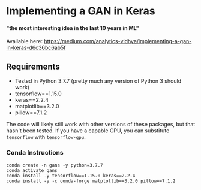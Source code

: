 # Implementing a GAN in Keras
#### "the most interesting idea in the last 10 years in ML"

Available here: https://medium.com/analytics-vidhya/implementing-a-gan-in-keras-d6c36bc6ab5f

## Requirements
* Tested in Python 3.7.7 (pretty much any version of Python 3 should work)
* tensorflow==1.15.0
* keras==2.2.4
* matplotlib==3.2.0
* pillow==7.1.2

The code will likely still work with other versions of these packages, but that hasn't been tested.  If you have a capable GPU, you can substitute `tensorflow` with `tensorflow-gpu`.

### Conda Instructions
```
conda create -n gans -y python=3.7.7
conda activate gans
conda install -y tensorflow==1.15.0 keras==2.2.4
conda install -y -c conda-forge matplotlib==3.2.0 pillow==7.1.2
```
